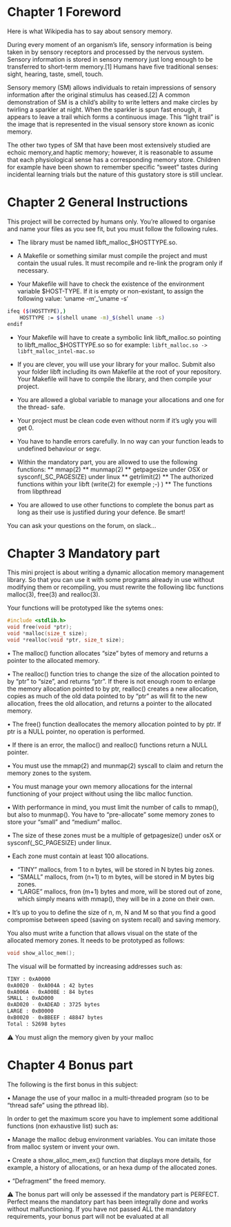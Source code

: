 # Chapter 1 Foreword

Here is what Wikipedia has to say about sensory memory.

During every moment of an organism’s life, sensory information is being taken in by sensory receptors and processed by the nervous system. Sensory information is stored in sensory memory just long enough to be transferred to short-term memory.[1] Humans have five traditional senses: sight, hearing, taste, smell, touch.

Sensory memory (SM) allows individuals to retain impressions of sensory information after the original stimulus has ceased.[2] A common demonstration of SM is a child’s ability to write letters and make circles by twirling a sparkler at night. When the sparkler is spun fast enough, it appears to leave a trail which forms a continuous image. This “light trail” is the image that is represented in the visual sensory store known as iconic memory.

The other two types of SM that have been most extensively studied are echoic memory,and haptic memory; however, it is reasonable to assume that each physiological sense has a corresponding memory store. Children for example have been shown to remember specific “sweet” tastes during incidental learning trials but the nature of this gustatory store is still unclear.

# Chapter 2 General Instructions

This project will be corrected by humans only. You’re allowed to organise and name your files as you see fit, but you must follow the following rules.

* The library must be named libft_malloc_$HOSTTYPE.so.

* A Makefile or something similar must compile the project and must contain the usual rules. It must recompile and re-link the program only if necessary.

* Your Makefile will have to check the existence of the environment variable $HOST-TYPE. If it is empty or non-existant, to assign the following value: ‘uname -m‘_‘uname -s‘

```bash
ifeq ($(HOSTTYPE),)
	HOSTTYPE := $(shell uname -m)_$(shell uname -s)
endif
```

* Your Makefile will have to create a symbolic link libft_malloc.so pointing to libft_malloc_$HOSTTYPE.so so for example: `libft_malloc.so -> libft_malloc_intel-mac.so`

* If you are clever, you will use your library for your malloc. Submit also your folder libft including its own Makefile at the root of your repository. Your Makefile will have to compile the library, and then compile your project.

* You are allowed a global variable to manage your allocations and one for the thread- safe.

* Your project must be clean code even without norm if it’s ugly you will get 0.

* You have to handle errors carefully. In no way can your function leads to undefined behaviour or segv.

* Within the mandatory part, you are allowed to use the following functions:
** mmap(2)
** munmap(2)
** getpagesize under OSX or sysconf(_SC_PAGESIZE) under linux
** getrlimit(2)
** The authorized functions within your libft (write(2) for exemple ;-) )
** The functions from libpthread

* You are allowed to use other functions to complete the bonus part as long as their use is justified during your defence. Be smart!

You can ask your questions on the forum, on slack...

# Chapter 3 Mandatory part

This mini project is about writing a dynamic allocation memory management library. So that you can use it with some programs already in use without modifying them or recompiling, you must rewrite the following libc functions malloc(3), free(3) and realloc(3).

Your functions will be prototyped like the sytems ones:

```c
#include <stdlib.h>
void free(void *ptr);
void *malloc(size_t size);
void *realloc(void *ptr, size_t size);
```

• The malloc() function allocates “size” bytes of memory and returns a pointer to the allocated memory.

• The realloc() function tries to change the size of the allocation pointed to by “ptr” to “size”, and returns “ptr”. If there is not enough room to enlarge the memory allocation pointed to by ptr, realloc() creates a new allocation, copies as much of the old data pointed to by “ptr” as will fit to the new allocation, frees the old allocation, and returns a pointer to the allocated memory.

• The free() function deallocates the memory allocation pointed to by ptr. If ptr is a NULL pointer, no operation is performed.

• If there is an error, the malloc() and realloc() functions return a NULL pointer.

• You must use the mmap(2) and munmap(2) syscall to claim and return the memory zones to the system.

• You must manage your own memory allocations for the internal functioning of your project without using the libc malloc function.

• With performance in mind, you must limit the number of calls to mmap(), but also to munmap(). You have to “pre-allocate” some memory zones to store your “small” and “medium” malloc.

• The size of these zones must be a multiple of getpagesize() under osX or sysconf(_SC_PAGESIZE) under linux.

• Each zone must contain at least 100 allocations.
* “TINY” mallocs, from 1 to n bytes, will be stored in N bytes big zones.
* “SMALL” mallocs, from (n+1) to m bytes, will be stored in M bytes big zones.
* “LARGE” mallocs, fron (m+1) bytes and more, will be stored out of zone, which simply means with mmap(), they will be in a zone on their own.

• It’s up to you to define the size of n, m, N and M so that you find a good compromise between speed (saving on system recall) and saving memory.

You also must write a function that allows visual on the state of the allocated memory zones. It needs to be prototyped as follows:

```c
void show_alloc_mem();
```

The visual will be formatted by increasing addresses such as:

```bash
TINY : 0xA0000
0xA0020 - 0xA004A : 42 bytes
0xA006A - 0xA00BE : 84 bytes
SMALL : 0xAD000
0xAD020 - 0xADEAD : 3725 bytes
LARGE : 0xB0000
0xB0020 - 0xBBEEF : 48847 bytes
Total : 52698 bytes
```

⚠️ You must align the memory given by your malloc

# Chapter 4 Bonus part

The following is the first bonus in this subject:

• Manage the use of your malloc in a multi-threaded program (so to be “thread safe” using the pthread lib).

In order to get the maximum score you have to implement some additional functions (non exhaustive list) such as:

• Manage the malloc debug environment variables. You can imitate those from malloc system or invent your own.

• Create a show_alloc_mem_ex() function that displays more details, for example, a history of allocations, or an hexa dump of the allocated zones.

• “Defragment” the freed memory.

⚠️ The bonus part will only be assessed if the mandatory part is PERFECT. Perfect means the mandatory part has been integrally done and works without malfunctioning. If you have not passed ALL the mandatory requirements, your bonus part will not be evaluated at all
